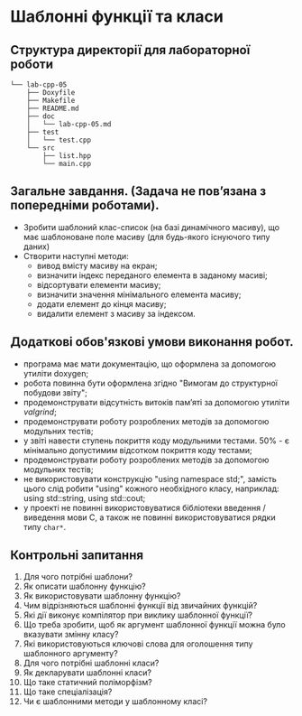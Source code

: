 # Шаблонні функції та класи

## Структура директорії для лабораторної роботи

```
└── lab-cpp-05
    ├── Doxyfile
    ├── Makefile
    ├── README.md
    ├── doc
    │   └── lab-cpp-05.md
    ├── test
    │   └── test.cpp
    └── src
        ├── list.hpp
        └── main.cpp
```

## Загальне завдання. (Задача не пов’язана з попередніми роботами). 

- Зробити шаблоний клас-список (на базі динамічного масиву), що має шаблоноване поле масиву (для будь-якого існуючого типу даних)
- Створити наступні методи:
   - вивод вмісту масиву на екран;
   - визначити індекс переданого елемента в заданому масиві;
   - відсортувати елементи масиву;
   - визначити значення мінімального елемента масиву;
   - додати елемент до кінця масиву;
   - видалити елемент з масиву за індексом.

## Додаткові обов'язкові умови виконання робот.

- програма має мати документацію, що оформлена за допомогою утиліти doxygen;
- робота повинна бути оформлена згідно "Вимогам до структурної побудови звіту";
- продемонструвати відсутність витоків пам’яті за допомогою утиліти *valgrind*;
- продемонструвати роботу розроблених методів за допомогою модульних тестів;
- у звіті навести ступень покриття коду модульними тестами. 50% - є мінімально допустимим відсотком покриття коду тестами;
- продемонструвати роботу розроблених методів за допомогою модульних тестів;
- не використовувати конструкцію "using namespace std;", замість цього слід робити "using" кожного необхідного класу, наприклад: using std::string,  using std::cout;
- у проекті не повинні використовуватися бібліотеки введення / виведення мови C, а також не повинні використовуватися рядки типу `char*`.

<!-- no tests? -->

## Контрольні запитання
1. Для чого потрібні шаблони?
2. Як описати шаблонну функцію?
3. Як використовувати шаблонну функцію?
4. Чим відрізняються шаблонні функції від звичайних функцій?
5. Які дії виконує компілятор при виклику шаблонної функції?
6. Що треба зробити, щоб як аргумент шаблонної функції можна було вказувати змінну класу?
7. Які використовуються ключові слова для оголошення типу шаблонного аргументу?
8. Для чого потрібні шаблонні класи?
9. Як декларувати шаблонні класи?
10. Що таке статичний поліморфізм?
11. Що таке спеціалізація?
12. Чи є шаблонними методи у шаблонному класі?
